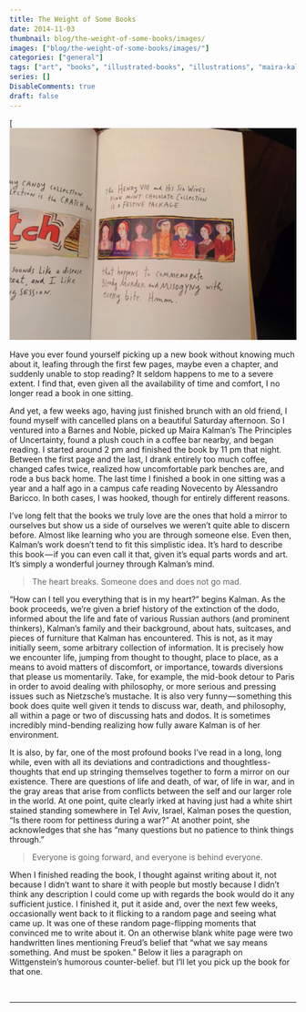 ```yaml
---
title: The Weight of Some Books
date: 2014-11-03
thumbnail: blog/the-weight-of-some-books/images/
images: ["blog/the-weight-of-some-books/images/"]
categories: ["general"]
tags: ["art", "books", "illustrated-books", "illustrations", "maira-kalman", "the-principles-of-uncertainty"]
series: []
DisableComments: true
draft: false
---
```


[![The Principles of Uncertainty, by Maira Kalman](images/2014-11-02-00-06-321.jpg)

Have you ever found yourself picking up a new book without knowing much about it, leafing through the first few pages, maybe even a chapter, and suddenly unable to stop reading? It seldom happens to me to a severe extent. I find that, even given all the availability of time and comfort, I no longer read a book in one sitting.

And yet, a few weeks ago, having just finished brunch with an old friend, I found myself with cancelled plans on a beautiful Saturday afternoon. So I ventured into a Barnes and Noble, picked up Maira Kalman’s The Principles of Uncertainty, found a plush couch in a coffee bar nearby, and began reading. I started around 2 pm and finished the book by 11 pm that night. Between the first page and the last, I drank entirely too much coffee, changed cafes twice, realized how uncomfortable park benches are, and rode a bus back home. The last time I finished a book in one sitting was a year and a half ago in a campus cafe reading Novecento by Alessandro Baricco. In both cases, I was hooked, though for entirely different reasons.

I’ve long felt that the books we truly love are the ones that hold a mirror to ourselves but show us a side of ourselves we weren’t quite able to discern before. Almost like learning who you are through someone else. Even then, Kalman’s work doesn’t tend to fit this simplistic idea. It’s hard to describe this book — if you can even call it that, given it’s equal parts words and art. It’s simply a wonderful journey through Kalman’s mind.

> The heart breaks. Someone does and does not go mad.

“How can I tell you everything that is in my heart?” begins Kalman. As the book proceeds, we’re given a brief history of the extinction of the dodo, informed about the life and fate of various Russian authors (and prominent thinkers), Kalman’s family and their background, about hats, suitcases, and pieces of furniture that Kalman has encountered. This is not, as it may initially seem, some arbitrary collection of information. It is precisely how we encounter life, jumping from thought to thought, place to place, as a means to avoid matters of discomfort, or importance, towards diversions that please us momentarily. Take, for example, the mid-book detour to Paris in order to avoid dealing with philosophy, or more serious and pressing issues such as Nietzsche’s mustache. It is also very funny — something this book does quite well given it tends to discuss war, death, and philosophy, all within a page or two of discussing hats and dodos. It is sometimes incredibly mind-bending realizing how fully aware Kalman is of her environment.

It is also, by far, one of the most profound books I’ve read in a long, long while, even with all its deviations and contradictions and thoughtless-thoughts that end up stringing themselves together to form a mirror on our existence. There are questions of life and death, of war, of life in war, and in the gray areas that arise from conflicts between the self and our larger role in the world. At one point, quite clearly irked at having just had a white shirt stained standing somewhere in Tel Aviv, Israel, Kalman poses the question, “Is there room for pettiness during a war?” At another point, she acknowledges that she has “many questions but no patience to think things through.”

> Everyone is going forward, and everyone is behind everyone.

When I finished reading the book, I thought against writing about it, not because I didn’t want to share it with people but mostly because I didn’t think any description I could come up with regards the book would do it any sufficient justice. I finished it, put it aside and, over the next few weeks, occasionally went back to it flicking to a random page and seeing what came up. It was one of these random page-flipping moments that convinced me to write about it. On an otherwise blank white page were two handwritten lines mentioning Freud’s belief that “what we say means something. And must be spoken.” Below it lies a paragraph on Wittgenstein’s humorous counter-belief. but I’ll let you pick up the book for that one.

<br>

---

